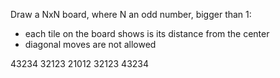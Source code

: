Draw a NxN board, where N an odd number, bigger than 1:
- each tile on the board shows is its distance from the center
- diagonal moves are not allowed
  
43234
32123
21012
32123
43234
